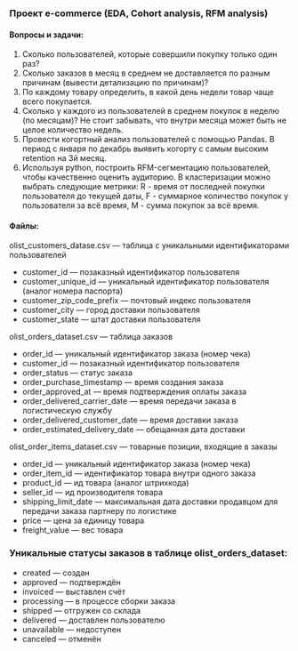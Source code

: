 ### Проект e-commerce (EDA, Cohort analysis, RFM analysis)

#### Вопросы и задачи:
1. Cколько пользователей, которые совершили покупку только один раз? 
2. Cколько заказов в месяц в среднем не доставляется по разным причинам (вывести детализацию по причинам)?
3. По каждому товару определить, в какой день недели товар чаще всего покупается.
4. Сколько у каждого из пользователей в среднем покупок в неделю (по месяцам)? Не стоит забывать, что внутри месяца может быть не целое количество недель.
5. Провести когортный анализ пользователей с помощью Pandas. В период с января по декабрь выявить когорту с самым высоким retention на 3й месяц.
6. Используя python, построить RFM-сегментацию пользователей, чтобы качественно оценить аудиторию. В кластеризации можно выбрать следующие метрики: R - время от последней покупки пользователя до текущей даты, F - суммарное количество покупок у пользователя за всё время, M - сумма покупок за всё время. 

#### Файлы:
 olist_customers_datase.csv — таблица с уникальными идентификаторами пользователей
- customer_id — позаказный идентификатор пользователя
- customer_unique_id —  уникальный идентификатор пользователя  (аналог номера паспорта)
- customer_zip_code_prefix —  почтовый индекс пользователя
- customer_city —  город доставки пользователя
- customer_state —  штат доставки пользователя

olist_orders_dataset.csv —  таблица заказов
- order_id —  уникальный идентификатор заказа (номер чека)
- customer_id —  позаказный идентификатор пользователя
- order_status —  статус заказа
- order_purchase_timestamp —  время создания заказа
- order_approved_at —  время подтверждения оплаты заказа
- order_delivered_carrier_date —  время передачи заказа в логистическую службу
- order_delivered_customer_date —  время доставки заказа
- order_estimated_delivery_date —  обещанная дата доставки

olist_order_items_dataset.csv —  товарные позиции, входящие в заказы
- order_id —  уникальный идентификатор заказа (номер чека)
- order_item_id —  идентификатор товара внутри одного заказа
- product_id —  ид товара (аналог штрихкода)
- seller_id — ид производителя товара
- shipping_limit_date —  максимальная дата доставки продавцом для передачи заказа партнеру по логистике
- price —  цена за единицу товара
- freight_value —  вес товара

### Уникальные статусы заказов в таблице olist_orders_dataset:
- created —  создан
- approved —  подтверждён
- invoiced —  выставлен счёт
- processing —  в процессе сборки заказа
- shipped —  отгружен со склада
- delivered —  доставлен пользователю
- unavailable —  недоступен
- canceled —  отменён
